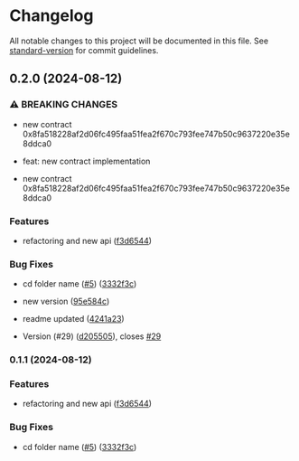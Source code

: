 # Changelog

All notable changes to this project will be documented in this file. See [standard-version](https://github.com/conventional-changelog/standard-version) for commit guidelines.

## 0.2.0 (2024-08-12)


### ⚠ BREAKING CHANGES

* new contract 0x8fa518228af2d06fc495faa51fea2f670c793fee747b50c9637220e35e8ddca0

* feat: new contract implementation
* new contract 0x8fa518228af2d06fc495faa51fea2f670c793fee747b50c9637220e35e8ddca0

### Features

* refactoring and new api ([f3d6544](https://github.com/compolabs/spark-envio-indexer/commit/f3d65448e89d777766e68db4f635db6bb132323e))


### Bug Fixes

* cd folder name ([#5](https://github.com/compolabs/spark-envio-indexer/issues/5)) ([3332f3c](https://github.com/compolabs/spark-envio-indexer/commit/3332f3cc0030aa2118641f59607d410c8bd857f1))
* new version ([95e584c](https://github.com/compolabs/spark-envio-indexer/commit/95e584c6f0aff88909160557632997bb692fd953))
* readme updated ([4241a23](https://github.com/compolabs/spark-envio-indexer/commit/4241a232036cd3fe07ab5a608ebe2c897f0179e0))


* Version (#29) ([d205505](https://github.com/compolabs/spark-envio-indexer/commit/d2055054fc0de29e06d2819d36c9f9d1716d5859)), closes [#29](https://github.com/compolabs/spark-envio-indexer/issues/29)

### 0.1.1 (2024-08-12)


### Features

* refactoring and new api ([f3d6544](https://github.com/compolabs/spark-envio-indexer/commit/f3d65448e89d777766e68db4f635db6bb132323e))


### Bug Fixes

* cd folder name ([#5](https://github.com/compolabs/spark-envio-indexer/issues/5)) ([3332f3c](https://github.com/compolabs/spark-envio-indexer/commit/3332f3cc0030aa2118641f59607d410c8bd857f1))

